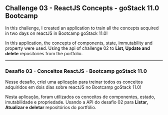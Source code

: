 ## Challenge 03 - ReactJS Concepts - goStack 11.0 Bootcamp

In this challenge, I created an application to train all the concepts acquired in two days on reactJS in Bootcamp goStack 11.0!


In this application, the concepts of components, state, immutability and property were used. Using the api of challenge 02 to **List, Update and delete** repositories from the portfolio.



<hr>



### Desafio 03 - Conceitos ReactJS - Bootcamp goStack 11.0

Nesse desafio, criei uma aplicação para treinar todos os conceitos adquiridos em dois dias sobre reactJS no Bootcamp goStack 11.0!

Nesta aplicação, foram utilizados os conceitos de componentes, estado, imutabilidade e propriedade. Usando a API do desafio 02 para **Listar, Atualizar e deletar** repositórios do portfólio.
